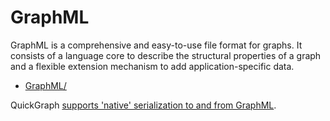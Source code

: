 # GraphML

GraphML is a comprehensive and easy-to-use file format for graphs. It consists of a language core to describe the structural properties of a graph and a flexible extension mechanism to add application-specific data.

* [GraphML/](http://graphml.graphdrawing.org/)

QuickGraph [supports 'native' serialization to and from GraphML](GraphML-Serialization.md).
